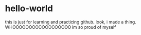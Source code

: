 # hello-world
this is just for learning and practicing github.
look, i made a thing.
WHOOOOOOOOOOOOOOOOOO
im so proud of myself

